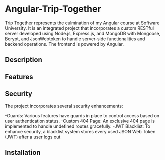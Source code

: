 # Angular-Trip-Together
Trip Together represents the culmination of my Angular course at Software University. It is an integrated project that incorporates a custom RESTful server developed using Node.js, Express.js, and MongoDB with Mongoose, Bcrypt, and JsonWebtoken to handle server-side functionalities and backend operations. The frontend is powered by Angular.

## Description

## Features

## Security
The project incorporates several security enhancements:

-Guards: Various features have guards in place to control access based on user authentication status.
-Custom 404 Page: An exclusive 404 page is implemented to handle undefined routes gracefully.
-JWT Blacklist: To enhance security, a blacklist system stores every used JSON Web Token (JWT) after a user logs out

## Installation
